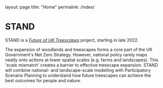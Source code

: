 layout: page
title: "Home"
permalink: /index/

# STAND 
STAND is a [*Future of UK Treescapes*](https://www.uktreescapes.org/) project, starting in late 2022.

The expansion of woodlands and treescapes forms a core part of the UK Government's Net Zero Strategy. However, national policy rarely maps neatly onto actions at lower spatial scales (e.g. farms and landscapes). This 'scale mismatch' creates a barrier to effective treescape expansion. STAND will combine national- and landscape-scale modelling with Participatory Scenario Planning to understand how future treescapes can achieve the best outcomes for people and nature. 


